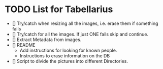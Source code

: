 # TODO List for Tabellarius

- [] Try/catch when resizing all the images, i.e. erase them if something fails
- [] Try/catch for all the images. If just ONE fails skip and continue.
- [] Extract Metadata from images.
- [] README
    * Add instructions for looking for known people.
    * Instructions to erase information on the DB
- [] Script to divide the pictures into different Directories.